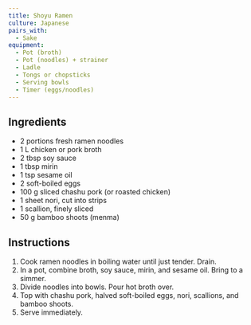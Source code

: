 ```yaml
---
title: Shoyu Ramen
culture: Japanese
pairs_with:
  - Sake
equipment:
  - Pot (broth)
  - Pot (noodles) + strainer
  - Ladle
  - Tongs or chopsticks
  - Serving bowls
  - Timer (eggs/noodles)
---
```


## Ingredients
- 2 portions fresh ramen noodles
- 1 L chicken or pork broth
- 2 tbsp soy sauce
- 1 tbsp mirin
- 1 tsp sesame oil
- 2 soft-boiled eggs
- 100 g sliced chashu pork (or roasted chicken)
- 1 sheet nori, cut into strips
- 1 scallion, finely sliced
- 50 g bamboo shoots (menma)

## Instructions
1. Cook ramen noodles in boiling water until just tender. Drain.
2. In a pot, combine broth, soy sauce, mirin, and sesame oil. Bring to a simmer.
3. Divide noodles into bowls. Pour hot broth over.
4. Top with chashu pork, halved soft-boiled eggs, nori, scallions, and bamboo shoots.
5. Serve immediately.

